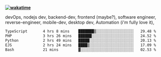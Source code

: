 **[![wakatime](https://wakatime.com/badge/user/87646243-158a-4241-a3cb-668e1fa2dbb8.svg)](https://wakatime.com/@87646243-158a-4241-a3cb-668e1fa2dbb8?style=plastic)**


devOps, nodejs dev, backend-dev, frontend (maybe?), software engineer, reverse-engineer, mobile-dev, desktop dev, Automation (i'm fully love it), 

<!--START_SECTION:waka-->

```txt
TypeScript       4 hrs 8 mins    ███████▒░░░░░░░░░░░░░░░░░   29.48 %
PHP              3 hrs 26 mins   ██████░░░░░░░░░░░░░░░░░░░   24.52 %
Python           2 hrs 49 mins   █████░░░░░░░░░░░░░░░░░░░░   20.13 %
EJS              2 hrs 24 mins   ████▒░░░░░░░░░░░░░░░░░░░░   17.09 %
Bash             21 mins         ▓░░░░░░░░░░░░░░░░░░░░░░░░   02.53 %
```

<!--END_SECTION:waka-->

